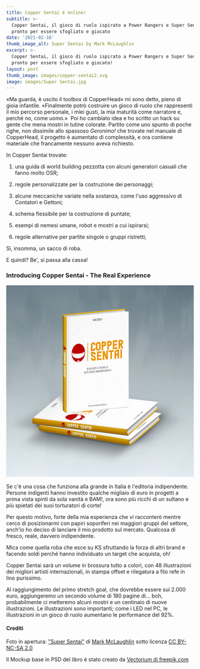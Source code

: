 ```yaml
---
title: Copper Sentai è online!
subtitle: >-
  Copper Sentai, il gioco di ruolo ispirato a Power Rangers e Super Sentai, è
  pronto per essere sfogliato e giocato
date: '2021-02-18'
thumb_image_alt: Super Sentai by Mark McLaughlin
excerpt: >-
  Copper Sentai, il gioco di ruolo ispirato a Power Rangers e Super Sentai, è
  pronto per essere sfogliato e giocato!
layout: post
thumb_image: images/copper-sentai2.svg
image: images/Super Sentai.jpg
---
```

«Ma guarda, è uscito il toolbox di CopperHead» mi sono detto, pieno di gioia infantile. «Finalmente potrò costruire un gioco di ruolo che rappresenti il mio percorso personale, i miei gusti, la mia maturità come narratore e, perché no, come uomo.» 
Poi ho cambiato idea e ho scritto un hack su gente che mena mostri in tutine colorate.
Partito come uno spunto di poche righe, non dissimile allo spassoso *Geronimo!* che trovate nel manuale di CopperHead, il progetto è aumentato di complessità, e ora contiene materiale che francamente nessuno aveva richiesto.

In Copper Sentai trovate:

1.  una guida di world building pezzotta con alcuni generatori casuali che fanno molto OSR;

2.  regole personalizzate per la costruzione dei personaggi;

3.  alcune meccaniche variate nella sostanza, come l'uso aggressivo di Contatori e Gettoni;

4.  schema flessibile per la costruzione di puntate;

5.  esempi di nemesi umane, robot e mostri a cui ispirarsi;

6.  regole alternative per partite singole o gruppi ristretti;

Sì, insomma, un sacco di roba.

E quindi? Be', si passa alla cassa!

### Introducing Copper Sentai - The Real Experience

![](https://raw.githubusercontent.com/NiobioDato/fierce-rabbit/master/public/images/copper-sentai-book.jpg)

Se c'è una cosa che funziona alla grande in Italia è l'editoria indipendente. Persone indigenti hanno investito qualche migliaio di euro in progetti a prima vista spinti da sola vanità e BAM!, ora sono più ricchi di un sultano e più spietati dei suoi torturatori di corte!

Per questo motivo, forte della mia esperienza che vi racconterò mentre cerco di posizionarmi con papiri soporiferi nei maggiori gruppi del settore, anch'io ho deciso di lanciare il mio prodotto sul mercato. Qualcosa di fresco, reale, davvero indipendente.


Mica come quella roba che esce su KS sfruttando la forza di altri brand e facendo soldi perché hanno individuato un target che acquista, oh!


Copper Sentai sarà un volume in brossura tutto a colori, con 48 illustrazioni dei migliori artisti internazionali, in stampa offset e rilegatura a filo refe in lino purissimo.


Al raggiungimento del primo stretch goal, che dovrebbe essere sui 2.000 euro, aggiungeremo un secondo volume di 180 pagine di... boh, probabilmente ci metteremo alcuni mostri e un centinaio di nuove illustrazioni. Le illustrazioni sono importanti; come i LED nel PC, le illustrazioni in un gioco di ruolo aumentano le performance del 92%.




#### Crediti

Foto in apertura: ["Super Sentai"](https://www.flickr.com/photos/51035737977@N01/10884793153) di [Mark McLaughlin](https://www.flickr.com/photos/51035737977@N01) sotto licenza [CC BY-NC-SA 2.0](https://creativecommons.org/licenses/by-nc-sa/2.0/?ref=ccsearch\&atype=rich)

Il Mockup base in PSD del libro è stato creato da <a href='https://www.freepik.com/psd/mockup'> Vectorium di freepik.com</a>
